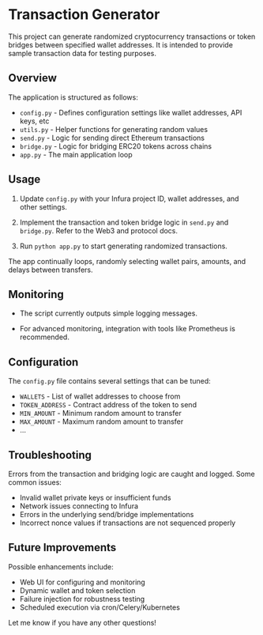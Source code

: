 # Transaction Generator

This project can generate randomized cryptocurrency transactions or token bridges between specified wallet addresses. It is intended to provide sample transaction data for testing purposes.

## Overview

The application is structured as follows:

- `config.py` - Defines configuration settings like wallet addresses, API keys, etc
- `utils.py` - Helper functions for generating random values 
- `send.py` - Logic for sending direct Ethereum transactions
- `bridge.py` - Logic for bridging ERC20 tokens across chains
- `app.py` - The main application loop

## Usage

1. Update `config.py` with your Infura project ID, wallet addresses, and other settings.  

2. Implement the transaction and token bridge logic in `send.py` and `bridge.py`. Refer to the Web3 and protocol docs.

3. Run `python app.py` to start generating randomized transactions.

The app continually loops, randomly selecting wallet pairs, amounts, and delays between transfers.

## Monitoring

- The script currently outputs simple logging messages.

- For advanced monitoring, integration with tools like Prometheus is recommended. 

## Configuration

The `config.py` file contains several settings that can be tuned:

- `WALLETS` - List of wallet addresses to choose from
- `TOKEN_ADDRESS` - Contract address of the token to send
- `MIN_AMOUNT` - Minimum random amount to transfer
- `MAX_AMOUNT` - Maximum random amount to transfer  
- ...

## Troubleshooting

Errors from the transaction and bridging logic are caught and logged. Some common issues:

- Invalid wallet private keys or insufficient funds  
- Network issues connecting to Infura
- Errors in the underlying send/bridge implementations
- Incorrect nonce values if transactions are not sequenced properly

## Future Improvements

Possible enhancements include:

- Web UI for configuring and monitoring
- Dynamic wallet and token selection
- Failure injection for robustness testing
- Scheduled execution via cron/Celery/Kubernetes

Let me know if you have any other questions!
